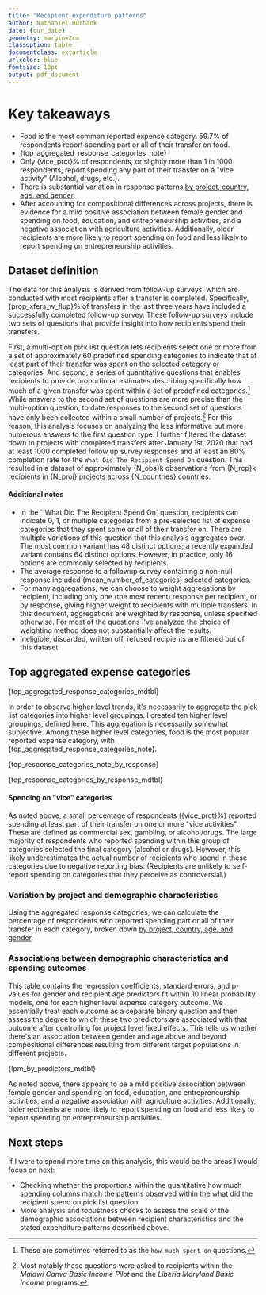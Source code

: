 ```yaml
---
title: "Recipient expenditure patterns"
author: Nathaniel Burbank
date: {cur_date} 
geometry: margin=2cm
classoption: table
documentclass: extarticle
urlcolor: blue
fontsize: 10pt
output: pdf_document
---
```




# Key takeaways  

- Food is the most common reported expense category. 59.7% of respondents report spending part or all of their transfer on food.
- {top_aggregated_response_categories_note}
- Only {vice_prct}% of respondents, or slightly more than 1 in 1000 respondents, report spending any part of their transfer on a "vice activity" (Alcohol, drugs, etc.). 
- There is substantial variation in response patterns [by project, country, age, and gender](https://docs.google.com/spreadsheets/d/1PuFqGpOftwJiY92f6HUSA-15MTaYTjHdsF1J_lvc0sU/edit?usp=sharing).
- After accounting for compositional differences across projects, there is evidence for a mild positive association between female gender and spending on food, education, and entrepreneurship activities, and a negative association with agriculture activities. Additionally, older recipients are more likely to report spending on food and less likely to report spending on entrepreneurship activities.

## Dataset definition 


The data for this analysis is derived from follow-up surveys, which are conducted with most recipients after a transfer is completed. Specifically, {prop_xfers_w_flup}% of transfers in the last three years have included a successfully completed follow-up survey. These follow-up surveys include two sets of questions that provide insight into how recipients spend their transfers. 

First, a multi-option pick list question lets recipients select one or more from a set of approximately 60 predefined spending categories to indicate that at least part of their transfer was spent on the selected category or categories. And second, a series of quantitative questions that enables recipients to provide proportional estimates describing specifically how much of a given transfer was spent within a set of predefined categories.[^2] While answers to the second set of questions are more precise than the multi-option question, to date responses to the second set of questions have only been collected within a small number of projects.[^3] For this reason, this analysis focuses on analyzing the less informative but more numerous answers to the first question type. I further filtered the dataset down to projects with completed transfers after January 1st, 2020 that had at least 1000 completed follow up survey responses and at least an 80% completion rate for the `What Did The Recipient Spend On` question. This resulted in a dataset of approximately {N_obs}k observations from {N_rcp}k recipients in {N_proj} projects across {N_countries} countries.

####  Additional notes 
- In the ``What Did The Recipient Spend On` question, recipients can indicate 0, 1, or multiple categories from a pre-selected list of expense categories that they spent some or all of their transfer on. There are multiple variations of this question that this analysis aggregates over. The most common variant has 48 distinct options; a recently expanded variant contains 64 distinct options. However, in practice, only 16 options are commonly selected by recipients. 
- The average response to a followup survey containing a non-null response included  {mean_number_of_categories} selected categories.
- For many aggregations, we can choose to weight aggregations by recipient, including only one (the most recent) response per recipient, or by response, giving higher weight to recipients with multiple transfers. In this document, aggregations are weighted by response, unless specified otherwise. For most of the questions I've analyzed the choice of weighting method does not substantially affect the results.
- Ineligible, discarded, written off, refused recipients are filtered out of this dataset.

[^1]: In Field Salesforce, this is the `What Did The Recipient Spend On` [question](https://givedirectly-field.my.salesforce.com/00N0b00000BuyeP?appLayout=setup&entityId=01I0b000001NFO0&noS1Redirect=true) within the Followup Object and the `Spending_Categories` [question](https://givedirectly-field.lightning.force.com/lightning/setup/ObjectManager/01I5a0000017dHL/FieldsAndRelationships/00N5a00000CsZNr/view) within the research object.
[^2]:These are sometimes referred to as the `how much spent on` questions. 
[^3]: Most notably these questions were asked to recipients within the _Malawi Canva Basic Income Pilot_ and the _Liberia Maryland Basic Income_ programs.  

## Top aggregated expense categories


{top_aggregated_response_categories_mdtbl}

In order to observe higher level trends, it's necessarily to aggregate the pick list categories into higher level groupings.  I created ten higher level groupings, defined [here](https://github.com/nburbank-givedirectly/xfer-followup/blob/22fac762e351be90505d6100118df603485aeec9/src/mappings.py#L337). This aggregation is necessarily somewhat subjective. Among these higher level categories, food is the most popular reported expense category, with {top_aggregated_response_categories_note}. 

{top_response_categories_note_by_response}

{top_response_categories_by_response_mdtbl}

#### Spending on "vice" categories   

As noted above, a small percentage of respondents ({vice_prct}%) reported spending at least part of their transfer on one or more "vice activities". These are defined as commercial sex, gambling, or alcohol/drugs. The large majority of respondents who reported spending within this group of categories selected the final category (alcohol or drugs). However, this likely underestimates the actual number of recipients who spend in these categories due to negative reporting bias. (Recipients are unlikely to self-report spending on categories that they perceive as controversial.)

### Variation by project and demographic characteristics

Using the aggregated response categories, we can calculate the percentage of respondents who reported spending part or all of their transfer in each category, broken down [by project, country, age, and gender](https://docs.google.com/spreadsheets/d/1PuFqGpOftwJiY92f6HUSA-15MTaYTjHdsF1J_lvc0sU/edit?usp=sharing).  

### Associations between demographic characteristics and spending outcomes 

This table contains the regression coefficients, standard errors, and p-values for gender and recipient age predictors fit within 10 linear probability models, one for each higher level expense category outcome. We essentially treat each outcome as a separate binary question and then assess the degree to which these two predictors are associated with that outcome after controlling for project level fixed effects. This tells us whether there's an association between gender and age above and beyond compositional differences resulting from different target populations in different projects. 

{lpm_by_predictors_mdtbl}

As noted above, there appears to be a mild positive association between female gender and spending on food, education, and entrepreneurship activities, and a negative association with agriculture activities. Additionally, older recipients are more likely to report spending on food and less likely to report spending on entrepreneurship activities.

## Next steps 

If I were to spend more time on this analysis, this would be the areas I would focus on next: 

- Checking whether the proportions within the quantitative how much spending columns match the patterns observed within the what did the recipient spend on pick list question.
- More analysis and robustness checks to assess the scale of the demographic associations between recipient characteristics and the stated expenditure patterns described above.

